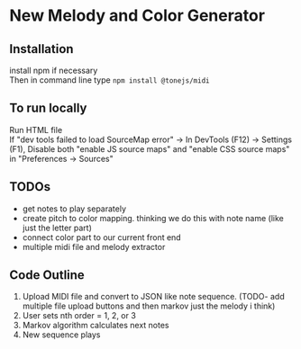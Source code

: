 # New Melody and Color Generator 

## Installation 
install npm if necessary <br />
Then in command line type ```npm install @tonejs/midi```


## To run locally 
Run HTML file <br />
If "dev tools failed to load SourceMap error" -> In DevTools (F12) -> Settings (F1), Disable both "enable JS source maps" and "enable CSS source maps" in "Preferences -> Sources"

##  TODOs 
- get notes to play separately 
- create pitch to color mapping. thinking we do this with note name (like just the letter part)
- connect color part to our current front end 
- multiple midi file and melody extractor 


## Code Outline
1. Upload MIDI file and convert to JSON like note sequence. (TODO- add multiple file upload buttons and then markov just the melody i think)
2. User sets nth order = 1, 2, or 3
3. Markov algorithm calculates next notes 
4. New sequence plays 
